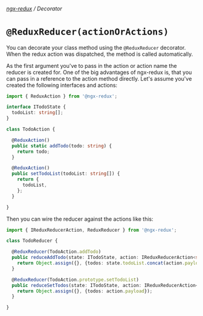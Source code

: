 ###### [ngx-redux](../../../README.md) / Decorator

# `@ReduxReducer(actionOrActions)`

You can decorate your class method using the `@ReduxReducer` decorator. When the redux action was dispatched, the method 
is called automatically. 

As the first argument you've to pass in the action or action name the reducer is created for. One of the big advantages 
of ngx-redux is, that you can pass in a reference to the action method directly. Let's assume you've created the 
following interfaces and actions:

```ts
import { ReduxAction } from '@ngx-redux';

interface ITodoState {
  todoList: string[];
}

class TodoAction {

  @ReduxAction()
  public static addTodo(todo: string) {
    return todo;
  }

  @ReduxAction()
  public setTodoList(todoList: string[]) {
    return {
      todoList,
    };
  }

}
```

Then you can wire the reducer against the actions like this:

```ts
import { IReduxReducerAction, ReduxReducer } from '@ngx-redux';

class TodoReducer {

  @ReduxReducer(TodoAction.addTodo)
  public reduceAddTodo(state: ITodoState, action: IReduxReducerAction<string>) {
    return Object.assign({}, {todos: state.todoList.concat(action.payload)});
  }

  @ReduxReducer(TodoAction.prototype.setTodoList)
  public reduceSetTodos(state: ITodoState, action: IReduxReducerAction<{ todoList: string[] }>) {
    return Object.assign({}, {todos: action.payload});
  }

}
```
